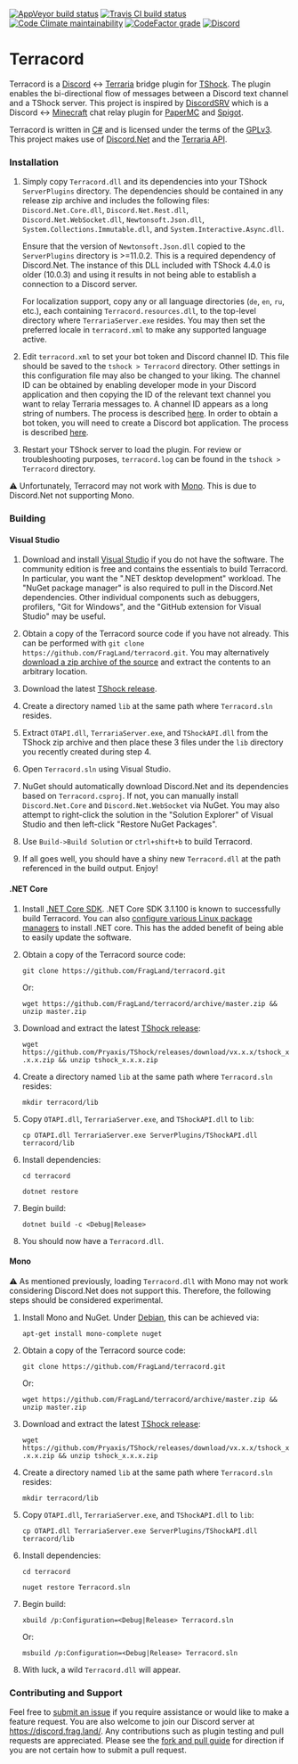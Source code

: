 [![AppVeyor build status](https://img.shields.io/appveyor/ci/ldilley/terracord?label=AppVeyor%20build%20status)](https://ci.appveyor.com/project/ldilley/terracord)
[![Travis CI build status](https://img.shields.io/travis/com/FragLand/terracord?label=Travis%20CI%20build%20status)](https://travis-ci.com/FragLand/terracord)
[![Code Climate maintainability](https://img.shields.io/codeclimate/maintainability-percentage/FragLand/terracord?label=Code%20Climate%20maintainability)](https://codeclimate.com/github/FragLand/terracord/maintainability)
[![CodeFactor grade](https://img.shields.io/codefactor/grade/github/FragLand/terracord?label=CodeFactor%20quality)](https://www.codefactor.io/repository/github/fragland/terracord)
[![Discord](https://img.shields.io/discord/540333638479380487?label=Discord)](https://discord.frag.land/)

Terracord
=========
Terracord is a [Discord](http://discord.com/) <-> [Terraria](http://terraria.org/) bridge plugin for
[TShock](http://tshock.co/). The plugin enables the bi-directional flow of messages between a Discord text
channel and a TShock server. This project is inspired by [DiscordSRV](https://github.com/DiscordSRV/DiscordSRV)
which is a Discord <-> [Minecraft](http://www.minecraft.net/) chat relay plugin for [PaperMC](http://papermc.io/)
and [Spigot](http://www.spigotmc.org/).

Terracord is written in [C#](https://docs.microsoft.com/en-us/dotnet/csharp/) and is licensed under the terms of
the [GPLv3](http://www.gnu.org/licenses/gpl-3.0.en.html). This project makes use of
[Discord.Net](https://github.com/discord-net/Discord.Net) and the [Terraria API](https://github.com/Pryaxis/TerrariaAPI-Server).

### Installation
1. Simply copy `Terracord.dll` and its dependencies into your TShock `ServerPlugins` directory. The dependencies should
be contained in any release zip archive and includes the following files: `Discord.Net.Core.dll`, `Discord.Net.Rest.dll`,
`Discord.Net.WebSocket.dll`, `Newtonsoft.Json.dll`, `System.Collections.Immutable.dll`, and `System.Interactive.Async.dll`.

   Ensure that the version of `Newtonsoft.Json.dll` copied to the `ServerPlugins` directory is >=11.0.2. This is a required 
   dependency of Discord.Net. The instance of this DLL included with TShock 4.4.0 is older (10.0.3) and using it results in
   not being able to establish a connection to a Discord server.

   For localization support, copy any or all language directories (`de`, `en`, `ru`, etc.), each containing
   `Terracord.resources.dll`, to the top-level directory where `TerrariaServer.exe` resides. You may then set the preferred
   locale in `terracord.xml` to make any supported language active.

2. Edit `terracord.xml` to set your bot token and Discord channel ID. This file should be saved to the `tshock > Terracord`
directory. Other settings in this configuration file may also be changed to your liking. The channel ID can be obtained by
enabling developer mode in your Discord application and then copying the ID of the relevant text channel you want to relay
Terraria messages to. A channel ID appears as a long string of numbers. The process is described
[here](https://support.discordapp.com/hc/en-us/articles/206346498-Where-can-I-find-my-User-Server-Message-ID-). In order
to obtain a bot token, you will need to create a Discord bot application. The process is described
[here](https://github.com/reactiflux/discord-irc/wiki/Creating-a-discord-bot-&-getting-a-token).

3. Restart your TShock server to load the plugin. For review or troubleshooting purposes, `terracord.log` can be found in
the `tshock > Terracord` directory.

:warning: Unfortunately, Terracord may not work with [Mono](https://www.mono-project.com/). This is due to Discord.Net
not supporting Mono.

### Building
#### Visual Studio
1. Download and install [Visual Studio](https://visualstudio.microsoft.com/) if you do not have the software. The community
edition is free and contains the essentials to build Terracord. In particular, you want the ".NET desktop development" workload.
The "NuGet package manager" is also required to pull in the Discord.Net dependencies. Other individual components such as
debuggers, profilers, "Git for Windows", and the "GitHub extension for Visual Studio" may be useful.

2. Obtain a copy of the Terracord source code if you have not already. This can be performed with
`git clone https://github.com/FragLand/terracord.git`. You may alternatively
[download a zip archive of the source](https://github.com/FragLand/terracord/archive/master.zip) and extract the contents
to an arbitrary location.

3. Download the latest [TShock release](https://github.com/Pryaxis/TShock/releases).

4. Create a directory named `lib` at the same path where `Terracord.sln` resides.

5. Extract `OTAPI.dll`, `TerrariaServer.exe`, and `TShockAPI.dll` from the TShock zip archive and then place these 3 files
under the `lib` directory you recently created during step 4.

6. Open `Terracord.sln` using Visual Studio.

7. NuGet should automatically download Discord.Net and its dependencies based on `Terracord.csproj`. If not, you can manually
install `Discord.Net.Core` and `Discord.Net.WebSocket` via NuGet. You may also attempt to right-click the solution in the
"Solution Explorer" of Visual Studio and then left-click "Restore NuGet Packages".

8. Use `Build->Build Solution` or `ctrl+shift+b` to build Terracord.

9. If all goes well, you should have a shiny new `Terracord.dll` at the path referenced in the build output. Enjoy!

#### .NET Core
1. Install [.NET Core SDK](https://dotnet.microsoft.com/download/dotnet-core/3.1). .NET Core SDK 3.1.100 is known to
successfully build Terracord. You can also [configure various Linux package managers](https://docs.microsoft.com/en-us/dotnet/core/install/linux-package-manager-debian10)
to install .NET core. This has the added benefit of being able to easily update the software.

2. Obtain a copy of the Terracord source code:

   `git clone https://github.com/FragLand/terracord.git`

   Or:

   `wget https://github.com/FragLand/terracord/archive/master.zip && unzip master.zip`

3. Download and extract the latest [TShock release](https://github.com/Pryaxis/TShock/releases):

   `wget https://github.com/Pryaxis/TShock/releases/download/vx.x.x/tshock_x.x.x.zip && unzip tshock_x.x.x.zip`

4. Create a directory named `lib` at the same path where `Terracord.sln` resides:

   `mkdir terracord/lib`

5. Copy `OTAPI.dll`, `TerrariaServer.exe`, and `TShockAPI.dll` to `lib`:

   `cp OTAPI.dll TerrariaServer.exe ServerPlugins/TShockAPI.dll terracord/lib`

6. Install dependencies:

   `cd terracord`

   `dotnet restore`

7. Begin build:

   `dotnet build -c <Debug|Release>`

8. You should now have a `Terracord.dll`.

#### Mono
:warning: As mentioned previously, loading `Terracord.dll` with Mono may not work considering Discord.Net does not
support this. Therefore, the following steps should be considered experimental.

1. Install Mono and NuGet. Under [Debian](http://www.debian.org/), this can be achieved via:

   `apt-get install mono-complete nuget`

2. Obtain a copy of the Terracord source code:

   `git clone https://github.com/FragLand/terracord.git`

   Or:

   `wget https://github.com/FragLand/terracord/archive/master.zip && unzip master.zip`

3. Download and extract the latest [TShock release](https://github.com/Pryaxis/TShock/releases):

   `wget https://github.com/Pryaxis/TShock/releases/download/vx.x.x/tshock_x.x.x.zip && unzip tshock_x.x.x.zip`

4. Create a directory named `lib` at the same path where `Terracord.sln` resides:

   `mkdir terracord/lib`

5. Copy `OTAPI.dll`, `TerrariaServer.exe`, and `TShockAPI.dll` to `lib`:

   `cp OTAPI.dll TerrariaServer.exe ServerPlugins/TShockAPI.dll terracord/lib`

6. Install dependencies:

   `cd terracord`

   `nuget restore Terracord.sln`

7. Begin build:

   `xbuild /p:Configuration=<Debug|Release> Terracord.sln`
   
   Or:
   
   `msbuild /p:Configuration=<Debug|Release> Terracord.sln`

8. With luck, a wild `Terracord.dll` will appear.

### Contributing and Support
Feel free to [submit an issue](https://github.com/FragLand/terracord/issues/new) if you require assistance or would like to
make a feature request. You are also welcome to join our Discord server at https://discord.frag.land/. Any contributions such
as plugin testing and pull requests are appreciated. Please see the
[fork and pull guide](https://help.github.com/en/github/collaborating-with-issues-and-pull-requests/creating-a-pull-request-from-a-fork)
for direction if you are not certain how to submit a pull request.
